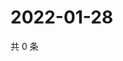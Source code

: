 # 2022-01-28

共 0 条

<!-- BEGIN WEIBO -->
<!-- 最后更新时间 Fri Jan 28 2022 04:08:27 GMT+0800 (China Standard Time) -->

<!-- END WEIBO -->
